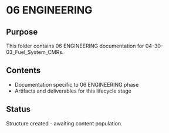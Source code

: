# 06 ENGINEERING

## Purpose
This folder contains 06 ENGINEERING documentation for 04-30-03_Fuel_System_CMRs.

## Contents
- Documentation specific to 06 ENGINEERING phase
- Artifacts and deliverables for this lifecycle stage

## Status
Structure created - awaiting content population.
